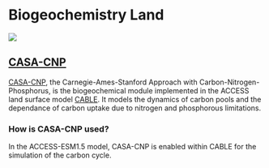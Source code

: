 
# <div class="highlight-bg"> Biogeochemistry Land </div>

<!-- {% include "call_contribute.md" %} -->

<!-- ![BGC Component Logo](../../assets/component-logos/components-without-titles/ACCESS icon BGC LAND.png){align=right width=40%} -->

<img src = "../../../assets/component-logos/component-maps/bgc-land-component-map.png" class="white-img-bg"></img>

## <div class="center-icons"> [CASA-CNP][casa-web]  </div>

[CASA-CNP][casa-web], the Carnegie-Ames-Stanford Approach with Carbon-Nitrogen-Phosphorus, is the biogeochemical module implemented in the ACCESS land surface model [CABLE][cable-wiki]. It models the dynamics of carbon pools and the dependance of carbon uptake due to nitrogen and phosphorous limitations.  
 

### How is CASA-CNP used?

In the ACCESS-ESM1.5 model, CASA-CNP is enabled within CABLE for the simulation of the carbon cycle.

[casa-web]: https://carbonwaterobservatory.csiro.au/casa.html
[cable-wiki]: https://trac.nci.org.au/trac/cable/wiki
